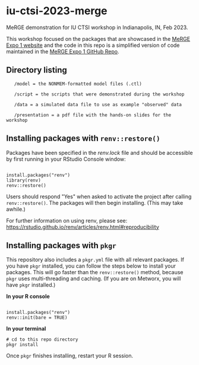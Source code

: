 # iu-ctsi-2023-merge
MeRGE demonstration for IU CTSI workshop in Indianapolis, IN, Feb 2023.

This workshop focused on the packages that are showcased in the [MeRGE Expo 1 website](https://merge.metrumrg.com/expo/expo1-nonmem-foce/) and the code in this repo is a simplified version of code maintained in the [MeRGE Expo 1 GitHub Repo](https://github.com/metrumresearchgroup/expo1-nonmem-foce/).

## Directory listing

~~~
   /model = the NONMEM-formatted model files (.ctl)

   /script = the scripts that were demonstrated during the workshop
   
   /data = a simulated data file to use as example "observed" data
   
   /presentation = a pdf file with the hands-on slides for the workshop
~~~

## Installing packages with `renv::restore()`

Packages have been specified in the _renv.lock_ file and should be accessible by first running in your RStudio Console window:

~~~ 

install.packages("renv")
library(renv)
renv::restore()  

~~~

Users should respond "Yes" when asked to activate the project after calling `renv::restore()`. The packages will then begin installing. (This may take awhile.)

For further information on using renv, please see: https://rstudio.github.io/renv/articles/renv.html#reproducibility

## Installing packages with `pkgr`

This repository also includes a `pkgr.yml` file with all relevant packages. If you have `pkgr` installed, you can follow the steps below to install your packages. This will go faster than the `renv::restore()` method, because `pkgr` uses multi-threading and caching. (If you are on Metworx, you will have `pkgr` installed.) 

**In your R console**

~~~ 

install.packages("renv")
renv::init(bare = TRUE)  

~~~

**In your terminal**

~~~
# cd to this repo directory
pkgr install
~~~

Once `pkgr` finishes installing, restart your R session.
